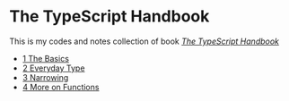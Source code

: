 # The TypeScript Handbook

This is my codes and notes collection of book [*The TypeScript Handbook*](https://typescriptlang.org/docs/handbook)

+ [1 The Basics](./01-Basics.ts)
+ [2 Everyday Type](./02-EverydayTypes.ts)
+ [3 Narrowing](./03-Narrowing.ts)
+ [4 More on Functions](./04-MoreOnFunctions.ts)